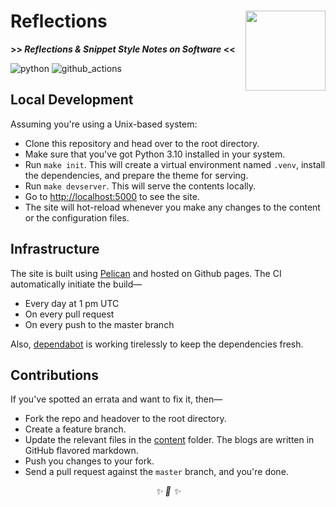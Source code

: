 <h1>Reflections<img src='https://user-images.githubusercontent.com/30027932/149235389-c6b85b40-5515-4de4-a922-7b0f91efd0cf.png' align='right' width='128' height='128'></h1>


<strong>>> <i>Reflections & Snippet Style Notes on Software</i> <<</strong>

</div>

![python](https://img.shields.io/badge/Python-3776AB?style=for-the-badge&logo=python&logoColor=white)
![github_actions](https://img.shields.io/badge/GitHub_Actions-2088FF?style=for-the-badge&logo=github-actions&logoColor=white)

## Local Development

Assuming you're using a Unix-based system:

* Clone this repository and head over to the root directory.
* Make sure that you've got Python 3.10 installed in your system.
* Run `make init`. This will create a virtual environment named `.venv`, install the dependencies, and prepare the theme for serving.
* Run `make devserver`. This will serve the contents locally.
* Go to [http://localhost:5000](http://localhost:5000) to see the site.
* The site will hot-reload whenever you make any changes to the content or the configuration files.


## Infrastructure

The site is built using [Pelican](https://github.com/getpelican/pelican) and hosted on Github pages. The CI automatically initiate the build—

* Every day at 1 pm UTC
* On every pull request
* On every push to the master branch

Also, [dependabot](https://github.com/dependabot/dependabot-core) is working tirelessly to keep the dependencies fresh.


## Contributions

If you've spotted an errata and want to fix it, then—

* Fork the repo and headover to the root directory.
* Create a feature branch.
* Update the relevant files in the [content](./content/*) folder. The blogs are written in GitHub flavored markdown.
* Push you changes to your fork.
* Send a pull request against the `master` branch, and you're done.


<div align="center">
<i> ✨ 🍰 ✨ </i>
</div>
